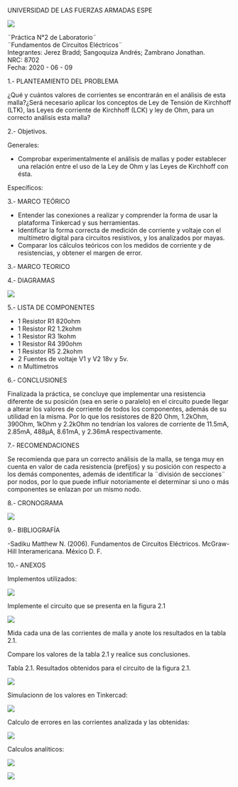 UNIVERSIDAD DE LAS FUERZAS ARMADAS ESPE

![](https://github.com/BraddJCJ/Informe2_JEREZ_SANGOQUIZA_ZAMBRANO/blob/master/img/Logo_ESPE.png)

¨Práctica N°2 de Laboratorio¨  
¨Fundamentos de Circuitos Eléctricos¨  
Integrantes: Jerez Bradd; Sangoquiza Andrés; Zambrano Jonathan.  
NRC: 8702   
Fecha: 2020 - 06 - 09  

1.- PLANTEAMIENTO DEL PROBLEMA

¿Qué y cuántos valores de corrientes se encontrarán en el análisis de esta malla?¿Será necesario aplicar los conceptos de Ley de Tensión de Kirchhoff (LTK), las Leyes de corriente de Kirchhoff (LCK) y ley de Ohm, para un correcto análisis esta malla?


2.- Objetivos.

Generales:

- Comprobar experimentalmente el análisis de mallas y poder establecer una relación entre el uso de la Ley de Ohm y las Leyes de Kirchhoff con ésta.

Específicos:


3.- MARCO TEÓRICO

- Entender las conexiones a realizar y comprender la forma de usar la plataforma Tinkercad y sus herramientas.
- Identificar la forma correcta de medición de corriente y voltaje con el multímetro digital para circuitos resistivos, y los analizados por mayas.
- Comparar los cálculos teóricos con los medidos de corriente y de resistencias, y obtener el margen de error.

3.- MARCO TEORICO




4.- DIAGRAMAS 

![](https://github.com/BraddJCJ/Informe2_JEREZ_SANGOQUIZA_ZAMBRANO/blob/master/img/Diagrama.png)

5.- LISTA DE COMPONENTES 

* 1 Resistor  R1  820ohm
* 1 Resistor  R2  1.2kohm 
* 1 Resistor  R3  1kohm
* 1 Resistor  R4  390ohm 
* 1 Resistor  R5 2.2kohm
* 2 Fuentes de voltaje  V1 y V2 18v y 5v.
* n Multimetros

6.- CONCLUSIONES

Finalizada la práctica, se concluye que implementar una resistencia diferente de su posición (sea en serie o paralelo) en el circuito puede llegar a alterar los valores de corriente de todos los componentes, además de su utilidad en la misma. Por lo que los resistores de 820 Ohm, 1.2kOhm, 390Ohm, 1kOhm y 2.2kOhm no tendrían los valores de corriente de 11.5mA, 2.85mA, 488μA, 8.61mA, y 2.36mA respectivamente.

7.- RECOMENDACIONES

Se recomienda que para un correcto análisis de la malla, se tenga muy en cuenta en valor de cada resistencia (prefijos) y su posición con respecto a los demás componentes, además de identificar la  ¨división de secciones¨ por nodos, por lo que puede influir notoriamente el determinar si uno o más componentes se enlazan por un mismo nodo. 

8.- CRONOGRAMA

![](https://github.com/BraddJCJ/Informe2_JEREZ_SANGOQUIZA_ZAMBRANO/blob/master/img/cronograma%202.0.jpg)

9.- BIBLIOGRAFÍA

-Sadiku Matthew N. (2006). Fundamentos de Circuitos Eléctricos. McGraw-Hill Interamericana. México D. F. 

10.- ANEXOS

Implementos utilizados:

![](https://github.com/BraddJCJ/Informe2_JEREZ_SANGOQUIZA_ZAMBRANO/blob/master/img/cronograma.jpg)

 Implemente el circuito que se presenta en la figura 2.1
 
 ![](https://github.com/BraddJCJ/Informe2_JEREZ_SANGOQUIZA_ZAMBRANO/blob/master/img/circuito.png)
 
  Mida cada una de las corrientes de malla y anote los resultados en la tabla 2.1.
  
   Compare los valores de la tabla 2.1 y realice sus conclusiones.
   
   Tabla 2.1. Resultados obtenidos para el circuito de la figura 2.1.
   
![](https://github.com/BraddJCJ/Informe2_JEREZ_SANGOQUIZA_ZAMBRANO/blob/master/img/Tabla.jpg)

Simulacionn de los valores en Tinkercad:

![](https://github.com/BraddJCJ/Informe2_JEREZ_SANGOQUIZA_ZAMBRANO/blob/master/img/simulacion.jpg)

Calculo de errores en las corrientes analizada y  las obtenidas:

![](https://github.com/BraddJCJ/Informe2_JEREZ_SANGOQUIZA_ZAMBRANO/blob/master/img/errores.jpg)

Calculos analiticos:

![](https://github.com/BraddJCJ/Informe2_JEREZ_SANGOQUIZA_ZAMBRANO/blob/master/img/img172_page-0001.jpg)

![](https://github.com/BraddJCJ/Informe2_JEREZ_SANGOQUIZA_ZAMBRANO/blob/master/img/img173_page-0001.jpg)



